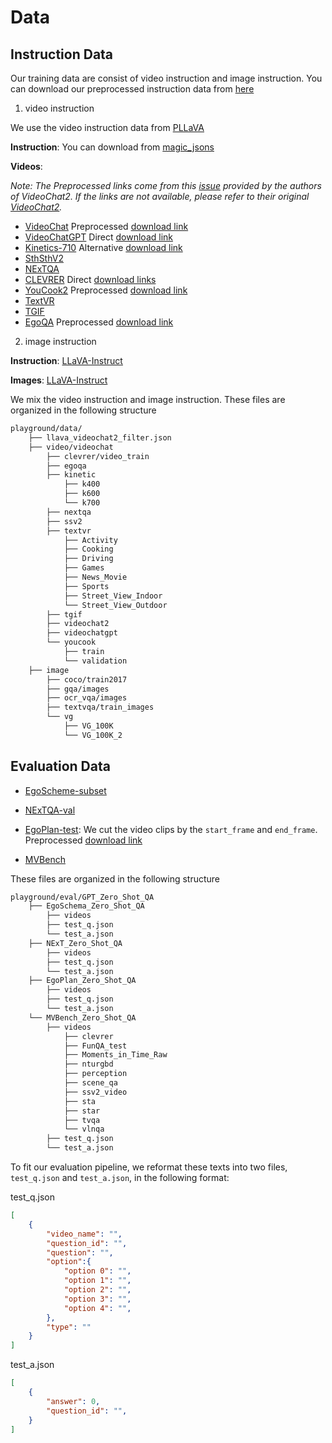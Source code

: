# Data

## Instruction Data

Our training data are consist of video instruction and image instruction. You can download our preprocessed instruction data from [here](https://huggingface.co/datasets/ColorfulAI/VideoLLaMB-IT)

1. video instruction

We use the video instruction data from [PLLaVA](https://github.com/magic-research/PLLaVA)

**Instruction**: You can download from [magic_jsons](https://huggingface.co/datasets/cathyxl/magic_jsons)

**Videos**: 

*Note: The Preprocessed links come from this [issue](https://github.com/OpenGVLab/Ask-Anything/issues/176) provided by the authors of VideoChat2. If the links are not available, please refer to their original [VideoChat2](https://github.com/OpenGVLab/Ask-Anything/tree/main/video_chat2).*

- [VideoChat](https://github.com/OpenGVLab/InternVideo/tree/main/Data/instruction_data) Preprocessed [download link](https://pjlab-gvm-data.oss-cn-shanghai.aliyuncs.com/videochat2/data/videochat2_conversation_videos.zip)
- [VideoChatGPT](https://github.com/mbzuai-oryx/Video-ChatGPT/tree/main/data) Direct [download link](https://mbzuaiac-my.sharepoint.com/personal/hanoona_bangalath_mbzuai_ac_ae/_layouts/15/onedrive.aspx?id=%2Fpersonal%2Fhanoona%5Fbangalath%5Fmbzuai%5Fac%5Fae%2FDocuments%2FVideo%2DChatGPT%2FData%5FCode%5FModel%5FRelease%2FData&ga=1)
- [Kinetics-710](https://github.com/OpenGVLab/UniFormerV2/blob/main/DATASET.md) Alternative [download link](https://openxlab.org.cn/datasets?keywords=kinetics)
- [SthSthV2](https://developer.qualcomm.com/software/ai-datasets/something-something)
- [NExTQA](https://github.com/doc-doc/NExT-QA)
- [CLEVRER](https://clevrer.csail.mit.edu/) Direct [download links](https://github.com/OpenGVLab/Ask-Anything/issues/176#issuecomment-2121805009)
- [YouCook2](https://youcook2.eecs.umich.edu/) Preprocessed [download link](https://pjlab-gvm-data.oss-cn-shanghai.aliyuncs.com/videochat2/data/youcook_split_videos.zip)
- [TextVR](https://github.com/callsys/textvr)
- [TGIF](https://github.com/YunseokJANG/tgif-qa)
- [EgoQA](https://ego4d-data.org/) Preprocessed [download link](https://pjlab-gvm-data.oss-cn-shanghai.aliyuncs.com/videochat2/data/egoqa_split_videos.zip)


<!-- For the complete VideoChat2 Videos, you can download the videos of WebVid dataset from: 

- [WebVid](https://maxbain.com/webvid-dataset/) -->

2. image instruction

**Instruction**: [LLaVA-Instruct](https://huggingface.co/datasets/liuhaotian/LLaVA-Instruct-150K)

**Images**: [LLaVA-Instruct](https://github.com/haotian-liu/LLaVA?tab=readme-ov-file#visual-instruction-tuning)


We mix the video instruction and image instruction. These files are organized in the following structure

```bash
playground/data/
    ├── llava_videochat2_filter.json
    ├── video/videochat
        ├── clevrer/video_train
        ├── egoqa
        ├── kinetic
            ├── k400
            ├── k600
            └── k700
        ├── nextqa
        ├── ssv2
        ├── textvr
            ├── Activity
            ├── Cooking
            ├── Driving
            ├── Games
            ├── News_Movie
            ├── Sports
            ├── Street_View_Indoor
            └── Street_View_Outdoor
        ├── tgif
        ├── videochat2
        ├── videochatgpt
        └── youcook
            ├── train
            └── validation
    ├── image
        ├── coco/train2017
        ├── gqa/images
        ├── ocr_vqa/images
        ├── textvqa/train_images
        └── vg
            ├── VG_100K
            └── VG_100K_2
```


## Evaluation Data

- [EgoScheme-subset](https://egoschema.github.io/)

- [NExTQA-val](https://egoschema.github.io/)

- [EgoPlan-test](https://github.com/ChenYi99/EgoPlan?tab=readme-ov-file#egoplan-evaluation-data): We cut the video clips by the `start_frame` and `end_frame`.  Preprocessed [download link](https://huggingface.co/datasets/ColorfulAI/EgoPlan_test)

- [MVBench](https://huggingface.co/datasets/OpenGVLab/MVBench)

 
These files are organized in the following structure

```bash
playground/eval/GPT_Zero_Shot_QA
    ├── EgoSchema_Zero_Shot_QA
        ├── videos
        ├── test_q.json
        └── test_a.json
    ├── NExT_Zero_Shot_QA
        ├── videos
        ├── test_q.json
        └── test_a.json
    ├── EgoPlan_Zero_Shot_QA
        ├── videos
        ├── test_q.json
        └── test_a.json
    └── MVBench_Zero_Shot_QA
        ├── videos
            ├── clevrer
            ├── FunQA_test
            ├── Moments_in_Time_Raw
            ├── nturgbd
            ├── perception
            ├── scene_qa
            ├── ssv2_video
            ├── sta
            ├── star
            ├── tvqa
            └── vlnqa
        ├── test_q.json
        └── test_a.json
```




To fit our evaluation pipeline, we reformat these texts into two files, `test_q.json` and `test_a.json`, in the following format:

test_q.json

```json
[
    {
        "video_name": "",
        "question_id": "",
        "question": "",
        "option":{
            "option 0": "",
            "option 1": "",
            "option 2": "",
            "option 3": "",
            "option 4": "",
        },
        "type": ""
    }
]
```

test_a.json

```json
[
    {
        "answer": 0,
        "question_id": "",
    }
]
```
